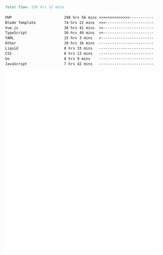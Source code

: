 <!--START_SECTION:waka-->

```markdown
Total Time: 536 hrs 51 mins

PHP                        298 hrs 56 mins >>>>>>>>>>>>>>-----------   54.64 %
Blade Template             74 hrs 22 mins  >>>----------------------   13.59 %
Vue.js                     38 hrs 41 mins  >>-----------------------   07.07 %
TypeScript                 36 hrs 49 mins  >>-----------------------   06.73 %
YAML                       15 hrs 3 mins   >------------------------   02.75 %
Other                      10 hrs 16 mins  -------------------------   01.88 %
Liquid                     8 hrs 33 mins   -------------------------   01.56 %
CSS                        8 hrs 13 mins   -------------------------   01.50 %
Go                         8 hrs 9 mins    -------------------------   01.49 %
JavaScript                 7 hrs 42 mins   -------------------------   01.41 %
```

<!--END_SECTION:waka-->
<p align="center">
    <img src="https://raw.githubusercontent.com/rjp2525/rjp2525/output/generated/overview.svg">
    <img src="https://raw.githubusercontent.com/rjp2525/rjp2525/output/generated/languages.svg">
</p>
